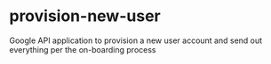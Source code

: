 # provision-new-user
Google API application to provision a new user account and send out everything per the on-boarding process
